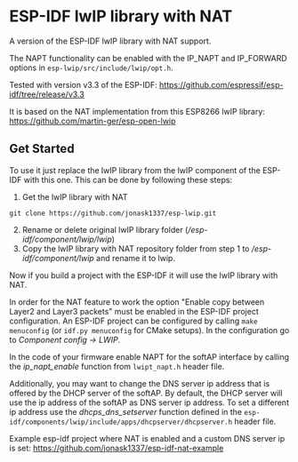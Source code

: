 # ESP-IDF lwIP library with NAT 

A version of the ESP-IDF lwIP library with NAT support.

The NAPT functionality can be enabled with the IP_NAPT and IP_FORWARD options in `esp-lwip/src/include/lwip/opt.h`.

Tested with version v3.3 of the ESP-IDF: https://github.com/espressif/esp-idf/tree/release/v3.3

It is based on the NAT implementation from this ESP8266 lwIP library: https://github.com/martin-ger/esp-open-lwip

## Get Started
To use it just replace the lwIP library from the lwIP component of the ESP-IDF with this one.
This can be done by following these steps:
1. Get the lwIP library with NAT

`git clone https://github.com/jonask1337/esp-lwip.git`

2. Rename or delete original lwIP library folder (*/esp-idf/component/lwip/lwip*)
3. Copy the lwIP library with NAT repository folder from step 1 to */esp-idf/component/lwip* and rename it to lwip.

Now if you build a project with the ESP-IDF it will use the lwIP library with NAT. 

In order for the NAT feature to work the option "Enable copy between Layer2 and Layer3 packets" must be enabled in the ESP-IDF project configuration.
An ESP-IDF project can be configured by calling `make menuconfig` (or `idf.py menuconfig` for CMake setups). In the configuration go to *Component config -> LWIP*.

In the code of your firmware enable NAPT for the softAP interface by calling the *ip_napt_enable* function from `lwipt_napt.h` header file.

Additionally, you may want to change the DNS server ip address that is offered by the DHCP server of the softAP. By default, the DHCP server will use the ip address of the softAP as DNS server ip address.
To set a different ip address use the *dhcps_dns_setserver* function defined in the `esp-idf/components/lwip/include/apps/dhcpserver/dhcpserver.h` header file.

Example esp-idf project where NAT is enabled and a custom DNS server ip is set: https://github.com/jonask1337/esp-idf-nat-example
